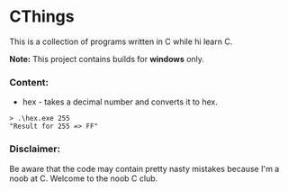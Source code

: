 # CThings

This is a collection of programs written in C while hi learn C.

**Note:** This project contains builds for **windows** only.

### Content:

* hex - takes a decimal number and converts it to hex.

```shell
> .\hex.exe 255
"Result for 255 => FF"
```

### Disclaimer:

Be aware that the code may contain pretty nasty mistakes because I'm a noob at C.
Welcome to the noob C club.